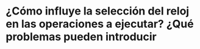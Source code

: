 # ¿Cómo influye la selección del reloj en las operaciones a ejecutar? ¿Qué problemas pueden introducir

